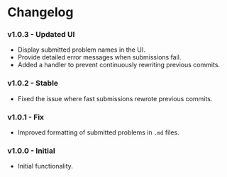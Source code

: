 # Changelog

### v1.0.3 - Updated UI

- Display submitted problem names in the UI.
- Provide detailed error messages when submissions fail.
- Added a handler to prevent continuously rewriting previous commits.

### v1.0.2 - Stable

- Fixed the issue where fast submissions rewrote previous commits.

### v1.0.1 - Fix

- Improved formatting of submitted problems in `.md` files.

### v1.0.0 - Initial

- Initial functionality.
